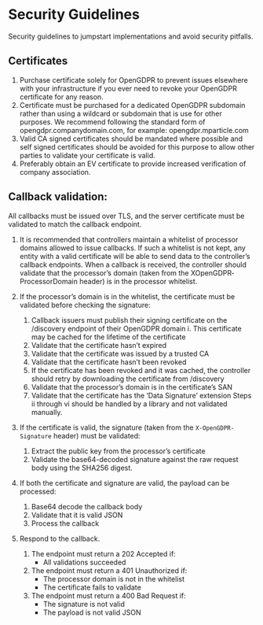 # Security Guidelines
Security guidelines to jumpstart implementations and avoid security pitfalls.

## Certificates
1. Purchase certificate solely for OpenGDPR to prevent issues elsewhere with your infrastructure if
you ever need to revoke your OpenGDPR certificate for any reason.
2. Certificate must be purchased for a dedicated OpenGDPR subdomain rather than using a wildcard
or subdomain that is use for other purposes. We recommend following the standard form of
opengdpr.companydomain.com, for example: opengdpr.mparticle.com
3. Valid CA signed certificates should be mandated where possible and self signed certificates should
be avoided for this purpose to allow other parties to validate your certificate is valid.
4. Preferably obtain an EV certificate to provide increased verification of company association.

## Callback validation:
All callbacks must be issued over TLS, and the server certificate must be validated to match the callback
endpoint.
1. It is recommended that controllers maintain a whitelist of processor domains allowed to issue
callbacks. If such a whitelist is not kept, any entity with a valid certificate will be able to send data to
the controller’s callback endpoints. When a callback is received, the controller should validate that
the processor’s domain (taken from the X­OpenGDPR­Processor­Domain header) is in the
processor whitelist.
2. If the processor’s domain is in the whitelist, the certificate must be validated before checking the
signature:

     1. Callback issuers must publish their signing certificate on the /discovery endpoint of their OpenGDPR domain
          i. This certificate may be cached for the lifetime of the certificate
     2. Validate that the certificate hasn’t expired
     3. Validate that the certificate was issued by a trusted CA
     4. Validate that the certificate hasn’t been revoked
     5. If the certificate has been revoked and it was cached, the controller should retry by downloading the certificate from /discovery
     6. Validate that the processor’s domain is in the certificate’s SAN
     7. Validate that the certificate has the ‘Data Signature’ extension
Steps ii through vi should be handled by a library and not validated manually.

3. If the certificate is valid, the signature (taken from the `X-OpenGDPR-Signature` header) must be validated:
     1. Extract the public key from the processor’s certificate
     2. Validate the base64-decoded signature against the raw request body using the SHA256 digest.

4. If both the certificate and signature are valid, the payload can be processed:
     1. Base64 decode the callback body
     2. Validate that it is valid JSON
     3. Process the callback

5. Respond to the callback.
     1. The endpoint must return a 202 Accepted if:
          * All validations succeeded
     2. The endpoint must return a 401 Unauthorized if:
          * The processor domain is not in the whitelist
          * The certificate fails to validate
     3. The endpoint must return a 400 Bad Request if:
          * The signature is not valid
          * The payload is not valid JSON
